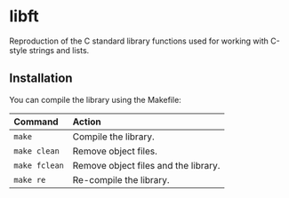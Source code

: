 # libft
Reproduction of the C standard library functions used for working with C-style strings and lists.
## Installation

You can compile the library using the Makefile:

Command       |  Action
:-------------|:-------------
`make`        | Compile the library.
`make clean`  | Remove object files.
`make fclean` | Remove object files and the library.
`make re`     | Re-compile the library.
